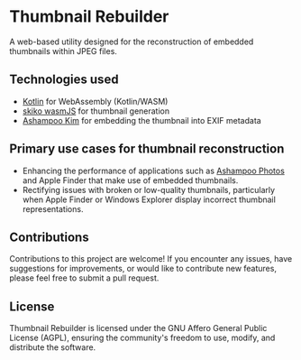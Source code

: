 # Thumbnail Rebuilder

A web-based utility designed for the reconstruction of embedded thumbnails within JPEG files.

## Technologies used

* [Kotlin](https://kotlinlang.org/) for WebAssembly (Kotlin/WASM)
* [skiko wasmJS](https://github.com/JetBrains/skiko) for thumbnail generation
* [Ashampoo Kim](https://github.com/ashampoo/kim) for embedding the thumbnail into EXIF metadata

## Primary use cases for thumbnail reconstruction

* Enhancing the performance of applications such as  [Ashampoo Photos](https://ashampoo.com/photos) and Apple Finder that make use of embedded thumbnails.
* Rectifying issues with broken or low-quality thumbnails, particularly when Apple Finder or Windows Explorer display incorrect thumbnail representations.

## Contributions

Contributions to this project are welcome! If you encounter any issues,
have suggestions for improvements, or would like to contribute new features,
please feel free to submit a pull request.

## License

Thumbnail Rebuilder is licensed under the GNU Affero General Public License (AGPL),
ensuring the community's freedom to use, modify, and distribute the software.
